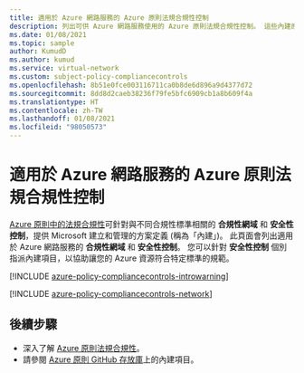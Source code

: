 ```yaml
---
title: 適用於 Azure 網路服務的 Azure 原則法規合規性控制
description: 列出可供 Azure 網路服務使用的 Azure 原則法規合規性控制。 這些內建原則定義提供管理 Azure 資源合規性的常見方法。
ms.date: 01/08/2021
ms.topic: sample
author: KumudD
ms.author: kumud
ms.service: virtual-network
ms.custom: subject-policy-compliancecontrols
ms.openlocfilehash: 8b51e0fce003116711ca0b8de6d896a9d4377d72
ms.sourcegitcommit: 8dd8d2caeb38236f79fe5bfc6909cb1a8b609f4a
ms.translationtype: HT
ms.contentlocale: zh-TW
ms.lasthandoff: 01/08/2021
ms.locfileid: "98050573"
---
```

# <a name="azure-policy-regulatory-compliance-controls-for-azure-networking-services"></a>適用於 Azure 網路服務的 Azure 原則法規合規性控制

[Azure 原則中的法規合規性](../governance/policy/concepts/regulatory-compliance.md)可針對與不同合規性標準相關的 **合規性網域** 和 **安全性控制**，提供 Microsoft 建立和管理的方案定義 (稱為「內建」)。 此頁面會列出適用於 Azure 網路服務的 **合規性網域** 和 **安全性控制**。 您可以針對 **安全性控制** 個別指派內建項目，以協助讓您的 Azure 資源符合特定標準的規範。

[!INCLUDE [azure-policy-compliancecontrols-introwarning](../../includes/policy/standards/intro-warning.md)]

[!INCLUDE [azure-policy-compliancecontrols-network](../../includes/policy/standards/byrp/microsoft.network.md)]

## <a name="next-steps"></a>後續步驟

- 深入了解 [Azure 原則法規合規性](../governance/policy/concepts/regulatory-compliance.md)。
- 請參閱 [Azure 原則 GitHub 存放庫](https://github.com/Azure/azure-policy)上的內建項目。
